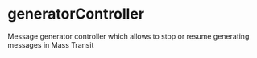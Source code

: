 # generatorController
Message generator controller which allows to stop or resume generating messages in Mass Transit
